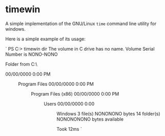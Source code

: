 # timewin
A simple implementation of the GNU/Linux `time` command line utility for windows.

Here is a simple example of its usage:

`
PS C:\> timewin dir
  The volume in C drive has no name.
  Volume Serial Number is NONO-NONO

  Folder from C:\

00/00/0000 0:00 PM <DIR> Program Files
00/00/0000 0:00 PM <DIR> Program Files (x86)
00/00/0000 0:00 PM <DIR> Users
00/00/0000 0:00 <DIR> Windows
                3 file(s) NONONONO bytes
               14 folder(s) NONONONONO bytes available

Took 12ms
`